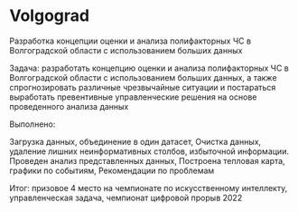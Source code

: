 # Volgograd

Разработка концепции оценки и анализа полифакторных ЧС в Волгоградской области с использованием больших данных

Задача: разработать концепцию оценки и анализа полифакторных ЧС в Волгоградской области с использованием больших данных, а также спрогнозировать различные чрезвычайные ситуации и постараться выработать превентивные управленческие решения на основе проведенного анализа данных

Выполнено:

Загрузка данных, объединение в один датасет,
Очистка данных, удаление лишних неинформативных столбов, избыточной информации. 
Проведен анализ представленных данных, 
Построена тепловая карта, графики по событиям, 
Рекомендации по проблемам 

Итог: призовое 4 место на чемпионате по искусственному интеллекту, управленческая задача, чемпионат цифровой прорыв 2022
